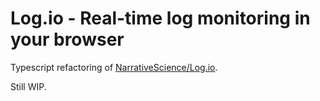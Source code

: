 Log.io - Real-time log monitoring in your browser
=================================================

Typescript refactoring of [NarrativeScience/Log.io](https://github.com/NarrativeScience/Log.io).

Still WIP.